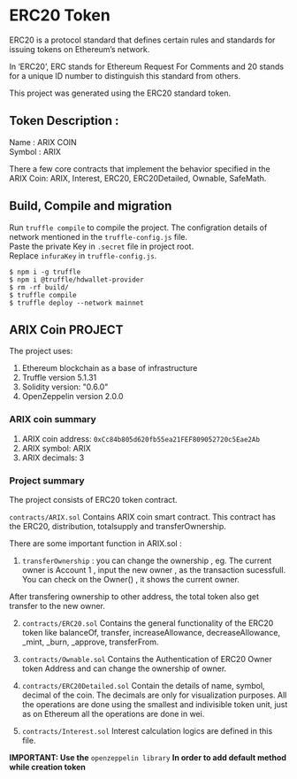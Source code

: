 # ERC20 Token
ERC20 is a protocol standard that defines certain rules and standards for issuing tokens on Ethereum’s network.

In ‘ERC20’, ERC stands for Ethereum Request For Comments and 20 stands for a unique ID number to distinguish this standard from others.

This project was generated using the ERC20 standard token.

## Token Description :
 Name   : ARIX COIN  
 Symbol : ARIX

 There a few core contracts that implement the behavior specified in the ARIX Coin: ARIX, Interest, ERC20, ERC20Detailed, Ownable, SafeMath.

## Build, Compile and migration

Run `truffle compile` to compile the project. The configration details of network mentioned in the `truffle-config.js` file.  
Paste the private Key in `.secret` file in project root.  
Replace `infuraKey` in `truffle-config.js`.
```
$ npm i -g truffle  
$ npm i @truffle/hdwallet-provider  
$ rm -rf build/  
$ truffle compile  
$ truffle deploy --network mainnet  
```   

## ARIX Coin PROJECT

The project uses:
1. Ethereum blockchain as a base of infrastructure
2. Truffle version 5.1.31
3. Solidity version: "0.6.0"
3. OpenZeppelin version 2.0.0

### ARIX coin summary
1. ARIX coin address: `0xCc84b805d620fb55ea21FEF809052720c5Eae2Ab`
2. ARIX symbol: ARIX
3. ARIX decimals: 3

### Project summary
The project consists of ERC20 token contract.

`contracts/ARIX.sol` Contains ARIX coin smart contract. This contract has the ERC20, distribution, totalsupply and transferOwnership. 

There are some important function in ARIX.sol :

 1. `transferOwnership` : you can change the ownership , eg. The current owner is Account 1 , input   the new owner , as the transaction sucessfull. You can check on the Owner() , it shows the current owner.

 After transfering ownership to other address, the total token also get transfer to the new owner.

 2. `contracts/ERC20.sol` Contains the general functionality of the ERC20 token like balanceOf, transfer, increaseAllowance, decreaseAllowance, _mint, _burn, _approve, transferFrom.

 3. `contracts/Ownable.sol` Contains the Authentication of ERC20 Owner token Address and can change the ownership of owner.

 4. `contracts/ERC20Detailed.sol` Contain the details of name, symbol, decimal of the coin. The decimals are only for visualization purposes. All the operations are done using the smallest and indivisible token unit, just as on Ethereum all the operations are done in wei.

 5. `contracts/Interest.sol` Interest calculation logics are defined in this file.


**IMPORTANT: Use the** `openzeppelin library` **In order to add default method while creation token**

